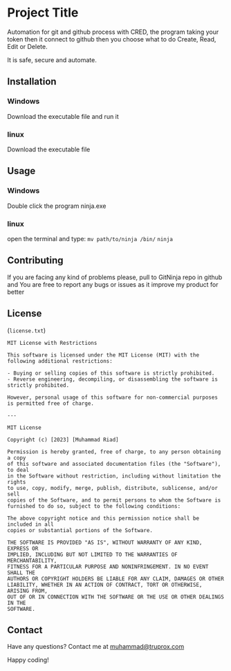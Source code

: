 # Project Title

Automation for git and github process with CRED, the program taking your token then it connect to github then you choose what to do Create, Read, Edit or Delete.

It is safe, secure and automate.

## Installation

### Windows
Download the executable file and run it

### linux
Download the executable file 

## Usage
### Windows
Double click the program ninja.exe

### linux
open the terminal and type:
    `mv path/to/ninja /bin/`
    `ninja`

## Contributing

If you are facing any kind of problems please, pull to GitNinja repo in github and
You are free to report any bugs or issues as it improve my product for better

## License

(`license.txt`)
```
MIT License with Restrictions

This software is licensed under the MIT License (MIT) with the following additional restrictions:

- Buying or selling copies of this software is strictly prohibited.
- Reverse engineering, decompiling, or disassembling the software is strictly prohibited.

However, personal usage of this software for non-commercial purposes is permitted free of charge.

---

MIT License

Copyright (c) [2023] [Muhammad Riad]

Permission is hereby granted, free of charge, to any person obtaining a copy
of this software and associated documentation files (the "Software"), to deal
in the Software without restriction, including without limitation the rights
to use, copy, modify, merge, publish, distribute, sublicense, and/or sell
copies of the Software, and to permit persons to whom the Software is
furnished to do so, subject to the following conditions:

The above copyright notice and this permission notice shall be included in all
copies or substantial portions of the Software.

THE SOFTWARE IS PROVIDED "AS IS", WITHOUT WARRANTY OF ANY KIND, EXPRESS OR
IMPLIED, INCLUDING BUT NOT LIMITED TO THE WARRANTIES OF MERCHANTABILITY,
FITNESS FOR A PARTICULAR PURPOSE AND NONINFRINGEMENT. IN NO EVENT SHALL THE
AUTHORS OR COPYRIGHT HOLDERS BE LIABLE FOR ANY CLAIM, DAMAGES OR OTHER
LIABILITY, WHETHER IN AN ACTION OF CONTRACT, TORT OR OTHERWISE, ARISING FROM,
OUT OF OR IN CONNECTION WITH THE SOFTWARE OR THE USE OR OTHER DEALINGS IN THE
SOFTWARE.
```

## Contact

Have any questions? Contact me at muhammad@truprox.com

Happy coding!
